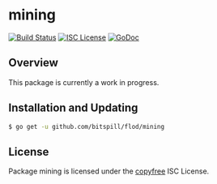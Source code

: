 mining
======

[![Build Status](http://img.shields.io/travis/bitspill/flod.svg)](https://travis-ci.org/bitspill/flod)
[![ISC License](http://img.shields.io/badge/license-ISC-blue.svg)](http://copyfree.org)
[![GoDoc](https://img.shields.io/badge/godoc-reference-blue.svg)](http://godoc.org/github.com/bitspill/flod/mining)

## Overview

This package is currently a work in progress.

## Installation and Updating

```bash
$ go get -u github.com/bitspill/flod/mining
```

## License

Package mining is licensed under the [copyfree](http://copyfree.org) ISC
License.
